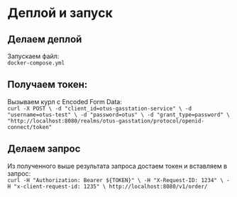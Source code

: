 # Деплой и запуск

## Делаем деплой

Запускаем файл:\
`docker-compose.yml`

## Получаем токен:

Вызываем курл с Encoded Form Data:\
`curl -X POST \
-d "client_id=otus-gasstation-service" \
-d "username=otus-test" \
-d "password=otus" \
-d "grant_type=password" \
"http://localhost:8080/realms/otus-gasstation/protocol/openid-connect/token"`

## Делаем запрос

Из полученного выше результата запроса достаем токен и вставляем в запрос:\
`curl -H "Authorization: Bearer ${TOKEN}" \
-H "X-Request-ID: 1234" \
-H "x-client-request-id: 1235" \
http://localhost:8080/v1/order/`


